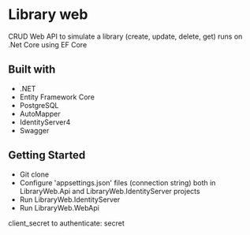 
# Library web

CRUD Web API to simulate a library (create, update, delete,
get) runs on .Net Core using EF Core

## Built with

- .NET
- Entity Framework Core
- PostgreSQL
- AutoMapper
- IdentityServer4
- Swagger

## Getting Started

- Git clone
- Configure 'appsettings.json' files (connection string) both in LibraryWeb.Api and LibraryWeb.IdentityServer projects
- Run LibraryWeb.IdentityServer
- Run LibraryWeb.WebApi

client_secret to authenticate: secret
